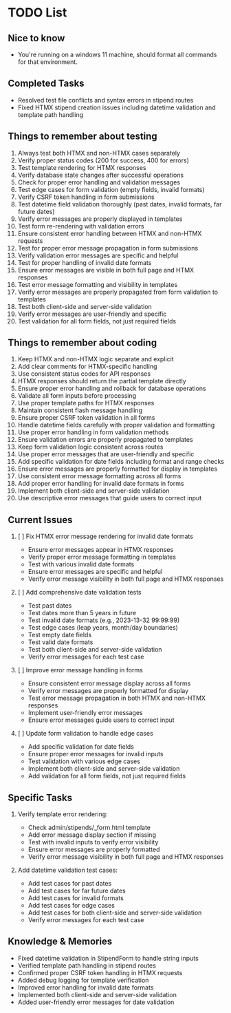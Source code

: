 # TODO List

## Nice to know
- You're running on a windows 11 machine, should format all commands for that environment.

## Completed Tasks
- Resolved test file conflicts and syntax errors in stipend routes
- Fixed HTMX stipend creation issues including datetime validation and template path handling

## Things to remember about testing
1. Always test both HTMX and non-HTMX cases separately
2. Verify proper status codes (200 for success, 400 for errors)
3. Test template rendering for HTMX responses
4. Verify database state changes after successful operations
5. Check for proper error handling and validation messages
6. Test edge cases for form validation (empty fields, invalid formats)
7. Verify CSRF token handling in form submissions
8. Test datetime field validation thoroughly (past dates, invalid formats, far future dates)
9. Verify error messages are properly displayed in templates
10. Test form re-rendering with validation errors
11. Ensure consistent error handling between HTMX and non-HTMX requests
12. Test for proper error message propagation in form submissions
13. Verify validation error messages are specific and helpful
14. Test for proper handling of invalid date formats
15. Ensure error messages are visible in both full page and HTMX responses
16. Test error message formatting and visibility in templates
17. Verify error messages are properly propagated from form validation to templates
18. Test both client-side and server-side validation
19. Verify error messages are user-friendly and specific
20. Test validation for all form fields, not just required fields

## Things to remember about coding
1. Keep HTMX and non-HTMX logic separate and explicit
2. Add clear comments for HTMX-specific handling
3. Use consistent status codes for API responses
4. HTMX responses should return the partial template directly
5. Ensure proper error handling and rollback for database operations
6. Validate all form inputs before processing
7. Use proper template paths for HTMX responses
8. Maintain consistent flash message handling
9. Ensure proper CSRF token validation in all forms
10. Handle datetime fields carefully with proper validation and formatting
11. Use proper error handling in form validation methods
12. Ensure validation errors are properly propagated to templates
13. Keep form validation logic consistent across routes
14. Use proper error messages that are user-friendly and specific
15. Add specific validation for date fields including format and range checks
16. Ensure error messages are properly formatted for display in templates
17. Use consistent error message formatting across all forms
18. Add proper error handling for invalid date formats in forms
19. Implement both client-side and server-side validation
20. Use descriptive error messages that guide users to correct input

## Current Issues
1. [ ] Fix HTMX error message rendering for invalid date formats
   - Ensure error messages appear in HTMX responses
   - Verify proper error message formatting in templates
   - Test with various invalid date formats
   - Ensure error messages are specific and helpful
   - Verify error message visibility in both full page and HTMX responses

2. [ ] Add comprehensive date validation tests
   - Test past dates
   - Test dates more than 5 years in future
   - Test invalid date formats (e.g., 2023-13-32 99:99:99)
   - Test edge cases (leap years, month/day boundaries)
   - Test empty date fields
   - Test valid date formats
   - Test both client-side and server-side validation
   - Verify error messages for each test case

3. [ ] Improve error message handling in forms
   - Ensure consistent error message display across all forms
   - Verify error messages are properly formatted for display
   - Test error message propagation in both HTMX and non-HTMX responses
   - Implement user-friendly error messages
   - Ensure error messages guide users to correct input

4. [ ] Update form validation to handle edge cases
   - Add specific validation for date fields
   - Ensure proper error messages for invalid inputs
   - Test validation with various edge cases
   - Implement both client-side and server-side validation
   - Add validation for all form fields, not just required fields

## Specific Tasks
1. Verify template error rendering:
   - Check admin/stipends/_form.html template
   - Add error message display section if missing
   - Test with invalid inputs to verify error visibility
   - Ensure error messages are properly formatted
   - Verify error message visibility in both full page and HTMX responses

2. Add datetime validation test cases:
   - Add test cases for past dates
   - Add test cases for far future dates
   - Add test cases for invalid formats
   - Add test cases for edge cases
   - Add test cases for both client-side and server-side validation
   - Verify error messages for each test case

## Knowledge & Memories
- Fixed datetime validation in StipendForm to handle string inputs
- Verified template path handling in stipend routes
- Confirmed proper CSRF token handling in HTMX requests
- Added debug logging for template verification
- Improved error handling for invalid date formats
- Implemented both client-side and server-side validation
- Added user-friendly error messages for date validation


